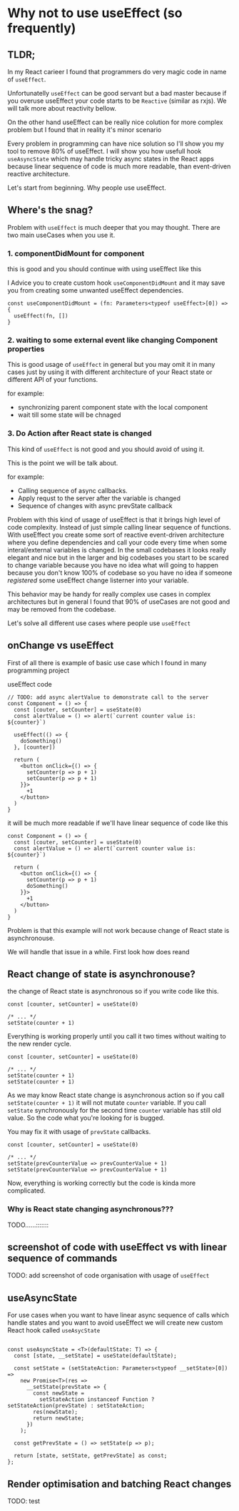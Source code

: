 
# Why not to use useEffect (so frequently)

## TLDR;

In my React carieer I found that programmers do very magic code in name of `useEffect`.

Unfortunatelly `useEffect` can be good servant but a bad master because if you overuse useEffect your code starts to be `Reactive` (similar as rxjs). We will talk more about reactivity bellow.

On the other hand useEffect can be really nice colution for more complex problem but I found that in reality it's minor scenario

Every problem in programming can have nice solution so I'll show you my tool to remove 80% of useEffect.
I will show you how usefull hook `useAsyncState` which may handle tricky async states in the React apps because linear sequence of code is much more readable, than event-driven reactive architecture.

Let's start from beginning. Why people use useEffect.

## Where's the snag?

Problem with `useEffect` is much deeper that you may thought. There are two main useCases when you use it.

### 1. componentDidMount for component

this is good and you should continue with using useEffect like this

I Advice you to create custom hook `useComponentDidMount` and it may save you from creating some unwanted useEffect dependencies.

```tsx
const useComponentDidMount = (fn: Parameters<typeof useEffect>[0]) => {
  useEffect(fn, [])
}
```


### 2. waiting to some external event like changing Component properties

This is good usage of `useEffect` in general but you may omit it in many cases just by using it with different architecture of your React state or different API of your functions.

for example:
  - synchronizing parent component state with the local component 
  - wait till some state will be chnaged

### 3. Do Action after React state is changed

This kind of `useEffect` is not good and you should avoid of using it.

This is the point we will be talk about.

for example:
  - Calling sequence of async callbacks.
  - Apply requst to the server after the variable is changed
  - Sequence of changes with async prevState callback

Problem with this kind of usage of useEffect is that it brings high level of code complexity.
Instead of just simple calling linear sequence of functions.
With useEffect you create some sort of reactive event-driven architecture where you define dependencies and call your code every time when some interal/external variables is changed.
In the small codebases it looks really elegant and nice but in the larger and big codebases you start to be scared to change variable
because you have no idea what will going to happen because you don't know 100% of codebase
so you have no idea if someone *registered* some useEffect change listerner into your variable.

This behavior may be handy for really complex use cases in complex architectures but in general I found that 90% of useCases are not good and may be removed from the codebase.


Let's solve all different use cases where people use `useEffect`

## onChange vs useEffect

First of all there is example of basic use case which I found in many programming project

useEffect code


```tsx
// TODO: add async alertValue to demonstrate call to the server
const Component = () => {
  const [couter, setCounter] = useState(0)
  const alertValue = () => alert(`current counter value is: ${counter}`)

  useEffect(() => {
    doSomething()
  }, [counter])

  return (
    <button onClick={() => {
      setCounter(p => p + 1)
      setCounter(p => p + 1)
    }}>
      +1
    </button>
  )
}
```

it will be much more readable if we'll have linear sequence of code like this

```tsx
const Component = () => {
  const [couter, setCounter] = useState(0)
  const alertValue = () => alert(`current counter value is: ${counter}`)

  return (
    <button onClick={() => {
      setCounter(p => p + 1)
      doSomething()
    }}>
      +1
    </button>
  )
}
```

Problem is that this example will not work because change of React state is asynchronouse.

We will handle that issue in a while. First look how does reand

## React change of state is asynchronouse?

the change of React state is asynchronous so if you write code like this.

```tsx
const [counter, setCounter] = useState(0)

/* ... */
setState(counter + 1)
```

Everything is working properly until you call it two times without waiting to the new render cycle.


```tsx
const [counter, setCounter] = useState(0)

/* ... */
setState(counter + 1)
setState(counter + 1)
```

As we may know React state change is asynchronous action so if you call `setState(counter + 1)` it will not mutate `counter` variable.
If you call `setState` synchronously for the second time `counter` variable has still old value.
So the code what you're looking for is bugged.

You may fix it with usage of `prevState` callbacks.

```tsx
const [counter, setCounter] = useState(0)

/* ... */
setState(prevCounterValue => prevCounterValue + 1)
setState(prevCounterValue => prevCounterValue + 1)
```

Now, everything is working correctly but the code is kinda more complicated.

### Why is React state changing asynchronous???
TODO......:::::::

## screenshot of code with useEffect vs with linear sequence of commands
TODO: add screenshot of code organisation with usage of `useEffect`


## useAsyncState

For use cases when you want to have linear async sequence of calls which handle states and you want to avoid useEffect we will create new custom React hook called `useAsycState`

```tsx

const useAsyncState = <T>(defaultState: T) => {
  const [state, __setState] = useState(defaultState);

  const setState = (setStateAction: Parameters<typeof __setState>[0]) =>
    new Promise<T>(res =>
      __setState(prevState => {
        const newState =
          setStateAction instanceof Function ? setStateAction(prevState) : setStateAction;
        res(newState);
        return newState;
      })
    );

  const getPrevState = () => setState(p => p);

  return [state, setState, getPrevState] as const;
};

```


## Render optimisation and batching React changes

TODO: test
